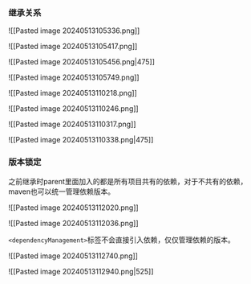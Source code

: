 ### 继承关系

![[Pasted image 20240513105336.png]]


![[Pasted image 20240513105417.png]]

![[Pasted image 20240513105456.png|475]]

![[Pasted image 20240513105749.png]]

![[Pasted image 20240513110218.png]]

![[Pasted image 20240513110246.png]]

![[Pasted image 20240513110317.png]]

![[Pasted image 20240513110338.png|475]]

### 版本锁定

之前继承时parent里面加入的都是所有项目共有的依赖，对于不共有的依赖，maven也可以统一管理依赖版本。

![[Pasted image 20240513112020.png]]

![[Pasted image 20240513112036.png]]

`<dependencyManagement>`标签不会直接引入依赖，仅仅管理依赖的版本。

![[Pasted image 20240513112740.png]]

![[Pasted image 20240513112940.png|525]]
